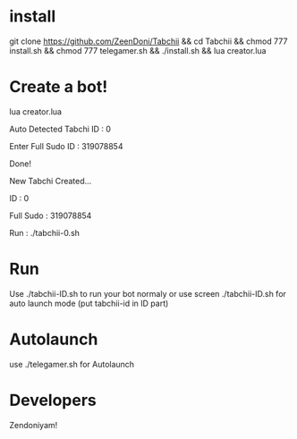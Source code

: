 # install

git clone https://github.com/ZeenDoni/Tabchii && cd Tabchii && chmod 777 install.sh && chmod 777 telegamer.sh && ./install.sh && lua creator.lua

# Create a bot!

lua creator.lua

Auto Detected Tabchi ID : 0

Enter Full Sudo ID : 319078854

Done!

New Tabchi Created...

ID : 0

Full Sudo : 319078854

Run : ./tabchii-0.sh

# Run

Use ./tabchii-ID.sh to run your bot normaly or use screen ./tabchii-ID.sh for auto launch mode (put tabchii-id in ID part)

# Autolaunch

use ./telegamer.sh for Autolaunch





# Developers

Zendoniyam!
